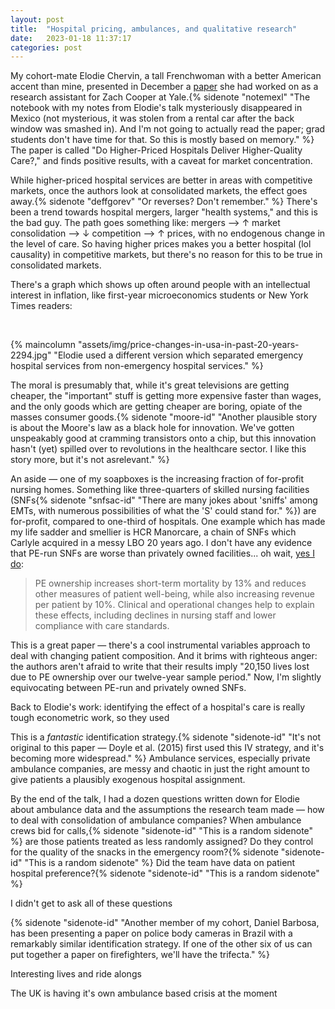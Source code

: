 ```yaml
---
layout: post
title:  "Hospital pricing, ambulances, and qualitative research"
date:   2023-01-18 11:37:17
categories: post
---
```


My cohort-mate Elodie Chervin, a tall Frenchwoman with a better American accent than mine, presented in December a [paper](https://jablevine.com/papers/Cooper%20et%20al_2022_Do%20Higher-Priced%20Hospitals%20Deliver%20Higher-Quality%20Care.pdf) she had worked on as a research assistant for Zach Cooper at Yale.{% sidenote "notemexl" "The notebook with my notes from Elodie's talk mysteriously disappeared in Mexico (not mysterious, it was stolen from a rental car after the back window was smashed in). And I'm not going to actually read the paper; grad students don't have time for that. So this is mostly based on memory." %} The paper is called "Do Higher-Priced Hospitals Deliver Higher-Quality Care?," and finds positive results, with a caveat for market concentration. 

While higher-priced hospital services are better in areas with competitive markets, once the authors look at consolidated markets, the effect goes away.{% sidenote "deffgorev" "Or reverses? Don't remember." %} There's been a trend towards hospital mergers, larger "health systems," and this is the bad guy. The path goes something like: mergers —> ↑ market consolidation —> ↓ competition —> ↑ prices, with no endogenous change in the level of care. So having higher prices makes you a better hospital (lol causality) in competitive markets, but there's no reason for this to be true in consolidated markets. 

There's a graph which shows up often around people with an intellectual interest in inflation, like first-year microeconomics students or New York Times readers:

<br>

{% maincolumn "assets/img/price-changes-in-usa-in-past-20-years-2294.jpg" "Elodie used a different version which separated emergency hospital services from non-emergency hospital services." %}


The moral is presumably that, while it's great televisions are getting cheaper, the "important" stuff is getting more expensive faster than wages, and the only goods which are getting cheaper are boring, opiate of the masses consumer goods.{% sidenote "moore-id" "Another plausible story is about the Moore's law as a black hole for innovation. We've gotten unspeakably good at cramming transistors onto a chip, but this innovation hasn't (yet) spilled over to revolutions in the healthcare sector. I like this story more, but it's not asrelevant." %} 

An aside — one of my soapboxes is the increasing fraction of for-profit nursing homes. Something like three-quarters of skilled nursing facilities (SNFs{% sidenote "snfsac-id" "There are many jokes about 'sniffs' among EMTs, with numerous possibilities of what the 'S' could stand for." %}) are for-profit, compared to one-third of hospitals. One example which has made my life sadder and smellier is HCR Manorcare, a chain of SNFs which Carlyle acquired in a messy LBO 20 years ago. I don't have any evidence that PE-run SNFs are worse than privately owned facilities... oh wait, [yes I do](https://jablevine.com/papers/Gupta%20et%20al_Does%20Private%20Equity%20Investment%20in%20Healthcare%20Benefit%20Patients.pdf): 

> PE ownership increases short-term mortality by 13% and reduces other measures of patient well-being, while also increasing revenue per patient by 10%. Clinical and operational changes help to explain these effects, including declines in nursing staff and lower compliance with care standards.

This is a great paper — there's a cool instrumental variables approach to deal with changing patient composition. And it brims with righteous anger: the authors aren't afraid to write that their results imply "20,150 lives lost due to PE ownership over our twelve-year sample period." Now, I'm slightly equivocating between PE-run and privately owned SNFs. 

Back to Elodie's work: identifying the effect of a hospital's care is really tough econometric work, so they used

This is a *fantastic* identification strategy.{% sidenote "sidenote-id" "It's not original to this paper — Doyle et al. (2015) first used this IV strategy, and it's becoming more widespread." %} Ambulance services, especially private ambulance companies, are messy and chaotic in just the right amount to give patients a plausibly exogenous hospital assignment. 

By the end of the talk, I had a dozen questions written down for Elodie about ambulance data and the assumptions the research team made — how to deal with consolidation of ambulance companies? When ambulance crews bid for calls,{% sidenote "sidenote-id" "This is a random sidenote" %} are those patients treated as less randomly assigned?  Do they control for the quality of the snacks in the emergency room?{% sidenote "sidenote-id" "This is a random sidenote" %}  Did the team have data on patient hospital preference?{% sidenote "sidenote-id" "This is a random sidenote" %} 

I didn't get to ask all of these questions

{% sidenote "sidenote-id" "Another member of my cohort, Daniel Barbosa, has been presenting a paper on police body cameras in Brazil with a remarkably similar identification strategy. If one of the other six of us can put together a paper on firefighters, we'll have the trifecta." %} 

Interesting lives and ride alongs

The UK is having it's own ambulance based crisis at the moment

